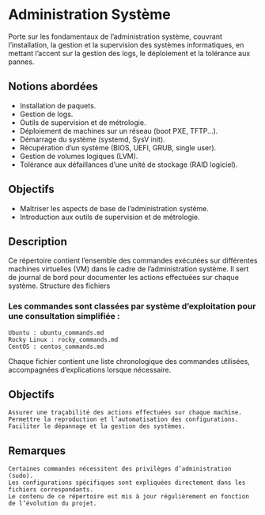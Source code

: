 # Administration Système

Porte sur les fondamentaux de l’administration système, couvrant l’installation, la gestion et la supervision des systèmes informatiques, en mettant l’accent sur la gestion des logs, le déploiement et la tolérance aux pannes.

## Notions abordées
- Installation de paquets.
- Gestion de logs.
- Outils de supervision et de métrologie.
- Déploiement de machines sur un réseau (boot PXE, TFTP...).
- Démarrage du système (systemd, SysV init).
- Récupération d’un système (BIOS, UEFI, GRUB, single user).
- Gestion de volumes logiques (LVM).
- Tolérance aux défaillances d’une unité de stockage (RAID logiciel).

## Objectifs
- Maîtriser les aspects de base de l’administration système.
- Introduction aux outils de supervision et de métrologie.

## Description

Ce répertoire contient l’ensemble des commandes exécutées sur différentes machines virtuelles (VM) dans le cadre de l’administration système. Il sert de journal de bord pour documenter les actions effectuées sur chaque système.
Structure des fichiers

### Les commandes sont classées par système d’exploitation pour une consultation simplifiée :

    Ubuntu : ubuntu_commands.md
    Rocky Linux : rocky_commands.md
    CentOS : centos_commands.md

Chaque fichier contient une liste chronologique des commandes utilisées, accompagnées d’explications lorsque nécessaire.
## Objectifs

    Assurer une traçabilité des actions effectuées sur chaque machine.
    Permettre la reproduction et l’automatisation des configurations.
    Faciliter le dépannage et la gestion des systèmes.

## Remarques

    Certaines commandes nécessitent des privilèges d’administration (sudo).
    Les configurations spécifiques sont expliquées directement dans les fichiers correspondants.
    Le contenu de ce répertoire est mis à jour régulièrement en fonction de l’évolution du projet.
